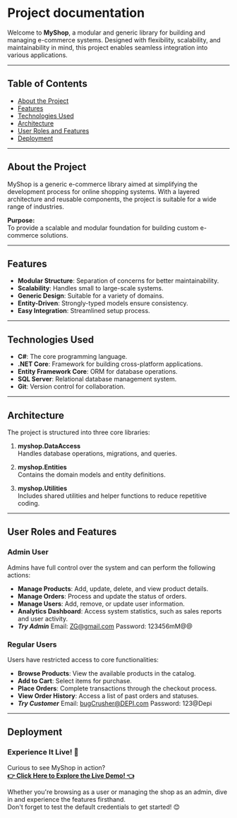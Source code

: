 # **Project documentation**

Welcome to **MyShop**, a modular and generic library for building and managing e-commerce systems. Designed with flexibility, scalability, and maintainability in mind, this project enables seamless integration into various applications.

---

## **Table of Contents**
- [About the Project](#about-the-project)
- [Features](#features)
- [Technologies Used](#technologies-used)
- [Architecture](#architecture)
- [User Roles and Features](#user-roles-and-features)
- [Deployment](#deployment)

---

## **About the Project**

MyShop is a generic e-commerce library aimed at simplifying the development process for online shopping systems. With a layered architecture and reusable components, the project is suitable for a wide range of industries.

**Purpose:**  
To provide a scalable and modular foundation for building custom e-commerce solutions.

---

## **Features**
- **Modular Structure**: Separation of concerns for better maintainability.
- **Scalability**: Handles small to large-scale systems.
- **Generic Design**: Suitable for a variety of domains.
- **Entity-Driven**: Strongly-typed models ensure consistency.
- **Easy Integration**: Streamlined setup process.

---

## **Technologies Used**
- **C#**: The core programming language.
- **.NET Core**: Framework for building cross-platform applications.
- **Entity Framework Core**: ORM for database operations.
- **SQL Server**: Relational database management system.
- **Git**: Version control for collaboration.

---

## **Architecture**

The project is structured into three core libraries:

1. **myshop.DataAccess**  
   Handles database operations, migrations, and queries.

2. **myshop.Entities**  
   Contains the domain models and entity definitions.

3. **myshop.Utilities**  
   Includes shared utilities and helper functions to reduce repetitive coding.

---

## **User Roles and Features**

### **Admin User**
Admins have full control over the system and can perform the following actions:  
- **Manage Products**: Add, update, delete, and view product details.  
- **Manage Orders**: Process and update the status of orders.  
- **Manage Users**: Add, remove, or update user information.  
- **Analytics Dashboard**: Access system statistics, such as sales reports and user activity.
- ***Try Admin***
  Email: ZG@gmail.com
  Password: 123456mM@@

### **Regular Users**
Users have restricted access to core functionalities:  
- **Browse Products**: View the available products in the catalog.  
- **Add to Cart**: Select items for purchase.  
- **Place Orders**: Complete transactions through the checkout process.  
- **View Order History**: Access a list of past orders and statuses.
- ***Try Customer***
  Email: bugCrusher@DEPI.com
  Password: 123@Depi

---

## **Deployment**

### **Experience It Live!** 🚀

Curious to see MyShop in action?  
**<a href="https://bugcrushers.runasp.net" target="_blank">👉 Click Here to Explore the Live Demo! 👈</a>**  

Whether you're browsing as a user or managing the shop as an admin, dive in and experience the features firsthand.  
Don't forget to test the default credentials to get started! 😊

